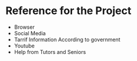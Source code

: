 # Reference for the Project
* Browser
* Social Media
* Tarrif Information According to government
* Youtube
* Help from Tutors and Seniors
